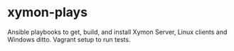 # xymon-plays
Ansible playbooks to get, build, and install Xymon Server, Linux clients and Windows ditto. Vagrant setup to run tests.
